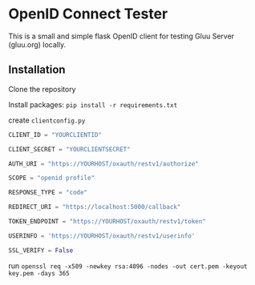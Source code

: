 # OpenID Connect Tester

This is a small and simple flask OpenID client for testing Gluu Server (gluu.org) locally.

## Installation

Clone the repository

Install packages: `pip install -r requirements.txt`

create `clientconfig.py`

```python
CLIENT_ID = "YOURCLIENTID"

CLIENT_SECRET = "YOURCLIENTSECRET"

AUTH_URI = "https://YOURHOST/oxauth/restv1/authorize"

SCOPE = "openid profile"

RESPONSE_TYPE = "code"

REDIRECT_URI = "https://localhost:5000/callback"

TOKEN_ENDPOINT = "https://YOURHOST/oxauth/restv1/token"

USERINFO = 'https://YOURHOST/oxauth/restv1/userinfo'

SSL_VERIFY = False
```

run `openssl req -x509 -newkey rsa:4096 -nodes -out cert.pem -keyout key.pem -days 365`

